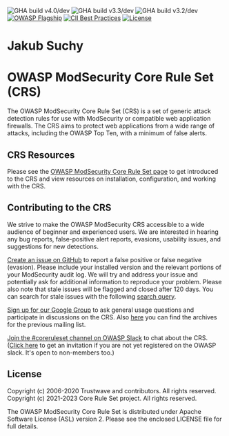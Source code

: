 ![GHA build v4.0/dev](https://github.com/coreruleset/coreruleset/workflows/Regression%20Tests/badge.svg?branch=v4.0%2Fdev)
![GHA build v3.3/dev](https://github.com/coreruleset/coreruleset/workflows/Regression%20Tests/badge.svg?branch=v3.3%2Fdev)
![GHA build v3.2/dev](https://github.com/coreruleset/coreruleset/workflows/Regression%20Tests/badge.svg?branch=v3.2%2Fdev)</br>
[![OWASP Flagship](https://img.shields.io/badge/owasp-flagship%20project-38a047.svg)](https://owasp.org/projects/)
[![CII Best Practices](https://bestpractices.coreinfrastructure.org/projects/1390/badge)](https://bestpractices.coreinfrastructure.org/projects/1390)
[![License](https://img.shields.io/badge/License-Apache%202.0-blue.svg)](https://opensource.org/licenses/Apache-2.0)

# Jakub Suchy

# OWASP ModSecurity Core Rule Set (CRS)

The OWASP ModSecurity Core Rule Set (CRS) is a set of generic attack detection rules for use with ModSecurity or compatible web application firewalls. The CRS aims to protect web applications from a wide range of attacks, including the OWASP Top Ten, with a minimum of false alerts.

## CRS Resources

Please see the [OWASP ModSecurity Core Rule Set page](https://coreruleset.org/) to get introduced to the CRS and view resources on installation, configuration, and working with the CRS.

## Contributing to the CRS

We strive to make the OWASP ModSecurity CRS accessible to a wide audience of beginner and experienced users. We are interested in hearing any bug reports, false-positive alert reports, evasions, usability issues, and suggestions for new detections.

[Create an issue on GitHub](https://github.com/coreruleset/coreruleset/issues) to report a false positive or false negative (evasion). Please include your installed version and the relevant portions of your ModSecurity audit log. We will try and address your issue and potentially ask for additional information to reproduce your problem. Please also note that stale issues will be flagged and closed after 120 days. You can search for stale issues with the following [search query](https://github.com/coreruleset/coreruleset/issues?q=label%3A%22Stale+issue%22).

[Sign up for our Google Group](https://groups.google.com/a/owasp.org/g/modsecurity-core-rule-set-project) to ask general usage questions and participate in discussions on the CRS. Also [here](https://lists.owasp.org/pipermail/owasp-modsecurity-core-rule-set/index) you can find the archives for the previous mailing list.

[Join the #coreruleset channel on OWASP Slack](https://owasp.slack.com/) to chat about the CRS. ([Click here](https://owasp.org/slack/invite) to get an invitation if you are not yet registered on the OWASP slack. It's open to non-members too.)

## License

Copyright (c) 2006-2020 Trustwave and contributors. All rights reserved.</br>
Copyright (c) 2021-2023 Core Rule Set project. All rights reserved.

The OWASP ModSecurity Core Rule Set is distributed under Apache Software License (ASL) version 2. Please see the enclosed LICENSE file for full details.
